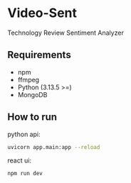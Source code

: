 # Video-Sent

Technology Review Sentiment Analyzer

## Requirements

- npm
- ffmpeg
- Python (3.13.5 >=)
- MongoDB

## How to run

python api:

```bash
uvicorn app.main:app --reload
```

react ui:
```bash
npm run dev
```

